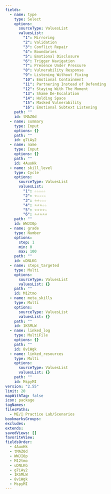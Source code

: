 ```yaml
---
fields:
  - name: type
    type: Select
    options:
      sourceType: ValuesList
      valuesList:
        "1": Mirroring
        "2": Validation
        "3": Conflict Repair
        "4": Boundaries
        "5": Emotional Disclosure
        "6": Trigger Navigation
        "7": Presence Under Pressure
        "8": Vulnerability Response
        "9": Listening Without Fixing
        "10": Emotional Containment
        "11": Partnering Instead of Defending
        "12": Staying With The Moment
        "13": Shame De-Escalation
        "14": Holding Space
        "15": Masked Vulnerability
        "16": Emotional Subtext Listening
    path: ""
    id: tMAZ0d
  - name: summary
    type: Input
    options: {}
    path: ""
    id: g7iAy2
  - name: name
    type: Input
    options: {}
    path: ""
    id: 4AuoHk
  - name: skill_level
    type: Cycle
    options:
      sourceType: ValuesList
      valuesList:
        "1": ☆☆☆☆☆
        "2": ⭐☆☆☆☆
        "3": ⭐⭐☆☆☆
        "4": ⭐⭐⭐☆☆
        "5": ⭐⭐⭐⭐☆
        "6": ⭐⭐⭐⭐⭐
    path: ""
    id: WWJI0p
  - name: grade
    type: Number
    options:
      step: 1
      min: 0
      max: 100
    path: ""
    id: uDNLKG
  - name: steps_targeted
    type: Multi
    options:
      sourceType: ValuesList
      valuesList: {}
    path: ""
    id: M12tmo
  - name: meta_skills
    type: Multi
    options:
      sourceType: ValuesList
      valuesList: {}
    path: ""
    id: 1KSMLW
  - name: linked_log
    type: MultiFile
    options: {}
    path: ""
    id: 8v1Wgk
  - name: linked_resources
    type: Multi
    options:
      sourceType: ValuesList
      valuesList: {}
    path: ""
    id: MspyMI
version: "2.55"
limit: 20
mapWithTag: false
icon: package
tagNames: 
filesPaths:
  - ME/🧪 Practice Lab/Scenarios
bookmarksGroups: 
excludes: 
extends: 
savedViews: []
favoriteView: 
fieldsOrder:
  - 4AuoHk
  - tMAZ0d
  - WWJI0p
  - M12tmo
  - uDNLKG
  - g7iAy2
  - 1KSMLW
  - 8v1Wgk
  - MspyMI
---
```

